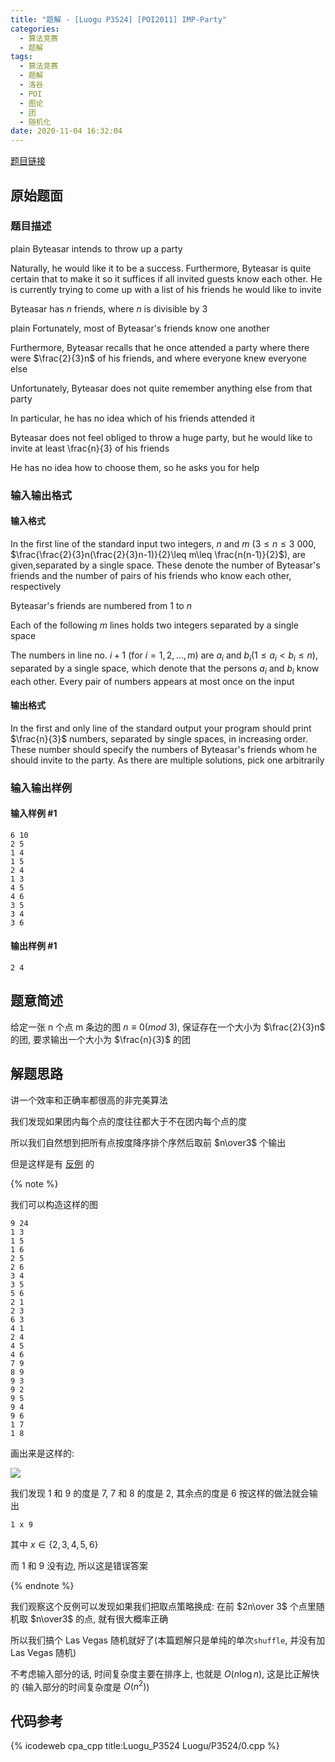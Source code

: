 ```yaml
---
title: "题解 - [Luogu P3524] [POI2011] IMP-Party"
categories:
  - 算法竞赛
  - 题解
tags:
  - 算法竞赛
  - 题解
  - 洛谷
  - POI
  - 图论
  - 团
  - 随机化
date: 2020-11-04 16:32:04
---
```


[题目链接](https://www.luogu.com.cn/problem/P3524)

<!-- more -->

## 原始题面

### 题目描述

plain Byteasar intends to throw up a party

Naturally, he would like it to be a success. Furthermore, Byteasar is quite certain that to make it so it suffices if all invited guests know each other. He is currently trying to come up with a list of his friends he would like to invite

Byteasar has $n$ friends, where $n$ is divisible by 3

plain Fortunately, most of Byteasar's friends know one another

Furthermore, Byteasar recalls that he once attended a party where there were $\frac{2}{3}n$ of his friends, and where everyone knew everyone else

Unfortunately, Byteasar does not quite remember anything else from that party

In particular, he has no idea which of his friends attended it

Byteasar does not feel obliged to throw a huge party, but he would like to invite at least \frac{n}{3} of his friends

He has no idea how to choose them, so he asks you for help

### 输入输出格式

#### 输入格式

In the first line of the standard input two integers, $n$ and $m$ ($3\le n\le 3\ 000$, $\frac{\frac{2}{3}n(\frac{2}{3}n-1)}{2}\leq m\leq \frac{n(n-1)}{2}$), are given,separated by a single space. These denote the number of Byteasar's friends and the number of pairs of his friends who know each other, respectively

Byteasar's friends are numbered from 1 to $n$

Each of the following $m$ lines holds two integers separated by a single space

The numbers in line no. $i+1$ (for $i=1,2,...,m$) are $a_i$ and $b_i$($1\le a_i<b_i\le n$), separated by a single space, which denote that the persons $a_i$ and $b_i$ know each other. Every pair of numbers appears at most once on the input

#### 输出格式

In the first and only line of the standard output your program should print $\frac{n}{3}$ numbers, separated by single spaces, in increasing order. These number should specify the numbers of Byteasar's friends whom he should invite to the party. As there are multiple solutions, pick one arbitrarily

### 输入输出样例

#### 输入样例 #1

```input
6 10
2 5
1 4
1 5
2 4
1 3
4 5
4 6
3 5
3 4
3 6
```

#### 输出样例 #1

```output
2 4
```

## 题意简述

给定一张 n 个点 m 条边的图 $n\equiv 0(mod\ 3)$, 保证存在一个大小为 $\frac{2}{3}n$ 的团, 要求输出一个大小为 $\frac{n}{3}$ 的团

## 解题思路

讲一个效率和正确率都很高的非完美算法

我们发现如果团内每个点的度往往都大于不在团内每个点的度

所以我们自然想到把所有点按度降序排个序然后取前 $n\over3$ 个输出

但是这样是有 [反例](https://www.luogu.com.cn/discuss/show/272368) 的

{% note %}

我们可以构造这样的图

```input
9 24
1 3
1 5
1 6
2 5
2 6
3 4
3 5
5 6
2 1
2 3
6 3
4 1
2 4
4 5
4 6
7 9
8 9
9 3
9 2
9 5
9 4
9 6
1 7
1 8
```

画出来是这样的:

![](1.svg)

我们发现 $1$ 和 $9$ 的度是 $7$, $7$ 和 $8$ 的度是 $2$, 其余点的度是 $6$
按这样的做法就会输出

```output
1 x 9
```

其中 $x\in\{2,3,4,5,6\}$

而 $1$ 和 $9$ 没有边, 所以这是错误答案

{% endnote %}

我们观察这个反例可以发现如果我们把取点策略换成: 在前 $2n\over 3$ 个点里随机取 $n\over3$ 的点, 就有很大概率正确

所以我们搞个 Las Vegas 随机就好了(本篇题解只是单纯的单次`shuffle`, 并没有加 Las Vegas 随机)

不考虑输入部分的话, 时间复杂度主要在排序上, 也就是 $O(n\log n)$, 这是比正解快的 (输入部分的时间复杂度是 $O(n^2)$)

## 代码参考

{% icodeweb cpa_cpp title:Luogu_P3524 Luogu/P3524/0.cpp %}
